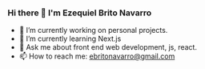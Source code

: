 ### Hi there 👋 I'm Ezequiel Brito Navarro

- 🔭 I’m currently working on personal projects.
- 🌱 I’m currently learning Next.js
- 💬 Ask me about front end web development, js, react.
- 📫 How to reach me: ebritonavarro@gmail.com

<!--
**EzequielBrito99/ezequielbrito99** is a ✨ _special_ ✨ repository because its `README.md` (this file) appears on your GitHub profile.

Here are some ideas to get you started:

- 🔭 I’m currently working on ...
- 🌱 I’m currently learning ...
- 👯 I’m looking to collaborate on ...
- 🤔 I’m looking for help with ...
- 💬 Ask me about ...
- 📫 How to reach me: ...
- 😄 Pronouns: ...
- ⚡ Fun fact: ...
-->
